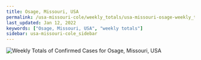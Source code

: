 ```yaml
---
title: Osage, Missouri, USA
permalink: /usa-missouri-cole/weekly_totals/usa-missouri-osage-weekly_totals.html
last_updated: Jan 12, 2022
keywords: ["Osage, Missouri, USA", "weekly totals"]
sidebar: usa-missouri-cole_sidebar
---
```


![Weekly Totals of Confirmed Cases for Osage, Missouri, USA](/covid_tracker/images/graphs/usa-missouri-osage-weekly_totals_graph.png)

